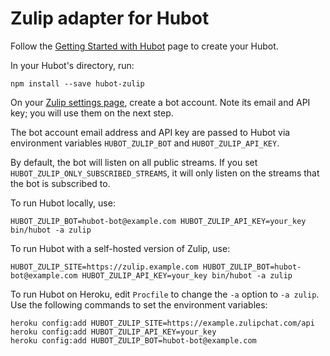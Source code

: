 # Zulip adapter for Hubot

Follow the [Getting Started with Hubot](https://hubot.github.com/docs/) page to create your Hubot.

In your Hubot's directory, run:

	npm install --save hubot-zulip

On your [Zulip settings page](https://zulip.com/#settings), create a bot account. Note its email and API key; you will use them on the next step.

The bot account email address and API key are passed to Hubot via environment variables `HUBOT_ZULIP_BOT` and `HUBOT_ZULIP_API_KEY`.

By default, the bot will listen on all public streams. If you set 
`HUBOT_ZULIP_ONLY_SUBSCRIBED_STREAMS`, it will only listen on the
streams that the bot is subscribed to.

To run Hubot locally, use:

	HUBOT_ZULIP_BOT=hubot-bot@example.com HUBOT_ZULIP_API_KEY=your_key bin/hubot -a zulip

To run Hubot with a self-hosted version of Zulip, use:

	HUBOT_ZULIP_SITE=https://zulip.example.com HUBOT_ZULIP_BOT=hubot-bot@example.com HUBOT_ZULIP_API_KEY=your_key bin/hubot -a zulip

To run Hubot on Heroku, edit `Procfile` to change the `-a` option to `-a zulip`. Use the following commands to set the environment variables:

	heroku config:add HUBOT_ZULIP_SITE=https://example.zulipchat.com/api
	heroku config:add HUBOT_ZULIP_API_KEY=your_key
	heroku config:add HUBOT_ZULIP_BOT=hubot-bot@example.com
